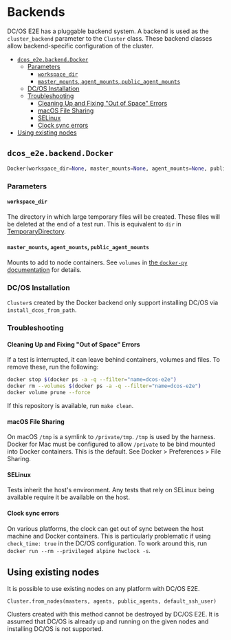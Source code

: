 # Backends

DC/OS E2E has a pluggable backend system.
A backend is used as the `cluster_backend` parameter to the `Cluster` class.
These backend classes allow backend-specific configuration of the cluster.

<!--lint disable list-item-indent-->
<!--lint disable list-item-bullet-indent-->
<!-- START doctoc generated TOC please keep comment here to allow auto update -->
<!-- DON'T EDIT THIS SECTION, INSTEAD RE-RUN doctoc TO UPDATE -->


- [`dcos_e2e.backend.Docker`](#dcos_e2ebackenddocker)
  - [Parameters](#parameters)
    - [`workspace_dir`](#workspace_dir)
    - [`master_mounts`, `agent_mounts`, `public_agent_mounts`](#master_mounts-agent_mounts-public_agent_mounts)
  - [DC/OS Installation](#dcos-installation)
  - [Troubleshooting](#troubleshooting)
    - [Cleaning Up and Fixing "Out of Space" Errors](#cleaning-up-and-fixing-out-of-space-errors)
    - [macOS File Sharing](#macos-file-sharing)
    - [SELinux](#selinux)
    - [Clock sync errors](#clock-sync-errors)
- [Using existing nodes](#using-existing-nodes)

<!-- END doctoc generated TOC please keep comment here to allow auto update -->
<!--lint enable list-item-indent-->
<!--lint enable list-item-bullet-indent-->

## `dcos_e2e.backend.Docker`

```python
Docker(workspace_dir=None, master_mounts=None, agent_mounts=None, public_agent_mounts)
```

### Parameters

#### `workspace_dir`

The directory in which large temporary files will be created.
These files will be deleted at the end of a test run.
This is equivalent to `dir` in [TemporaryDirectory](https://docs.python.org/3/library/tempfile.html#tempfile.TemporaryDirectory).

#### `master_mounts`, `agent_mounts`, `public_agent_mounts`

Mounts to add to node containers.
See `volumes` in [the `docker-py` documentation](http://docker-py.readthedocs.io/en/stable/containers.html#docker.models.containers.ContainerCollection.run) for details.

### DC/OS Installation

`Cluster`s created by the Docker backend only support installing DC/OS via `install_dcos_from_path`.

### Troubleshooting

#### Cleaning Up and Fixing "Out of Space" Errors

If a test is interrupted, it can leave behind containers, volumes and files.
To remove these, run the following:

```sh
docker stop $(docker ps -a -q --filter="name=dcos-e2e")
docker rm --volumes $(docker ps -a -q --filter="name=dcos-e2e")
docker volume prune --force
```

If this repository is available, run `make clean`.

#### macOS File Sharing

On macOS `/tmp` is a symlink to `/private/tmp`.
`/tmp` is used by the harness.
Docker for Mac must be configured to allow `/private` to be bind mounted into Docker containers.
This is the default.
See Docker > Preferences > File Sharing.

#### SELinux

Tests inherit the host's environment.
Any tests that rely on SELinux being available require it be available on the host.

#### Clock sync errors

On various platforms, the clock can get out of sync between the host machine and Docker containers.
This is particularly problematic if using `check_time: true` in the DC/OS configuration.
To work around this, run `docker run --rm --privileged alpine hwclock -s`.

## Using existing nodes

It is possible to use existing nodes on any platform with DC/OS E2E.

`Cluster.from_nodes(masters, agents, public_agents, default_ssh_user)`

Clusters created with this method cannot be destroyed by DC/OS E2E.
It is assumed that DC/OS is already up and running on the given nodes and installing DC/OS is not supported.
